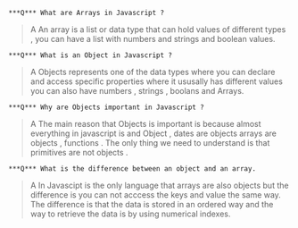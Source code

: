 ```
***Q*** What are Arrays in Javascript ?
```
>A  An array is a list or data type  that can hold values of different types , you can have a list with numbers and strings and boolean values. 
```
***Q*** What is an Object in Javascript ?
```
>A Objects represents one of the data types where you can declare and access specific properties where it ususally has different values you can also have numbers , strings , boolans and Arrays. 
```
***Q*** Why are Objects important in Javascript ? 
```
>A The main reason that Objects is important is because almost everything in javascript is and Object , dates are objects arrays are objects , functions . The only thing we need to understand is that primitives are not objects . 
```
***Q*** What is the difference between an object and an array.
```
>A In Javascipt is the only language that arrays are also objects but the difference is you can not acccess the keys and value the same way. The difference is that the data is stored in an ordered way and the way to retrieve the data is by using numerical indexes.  
